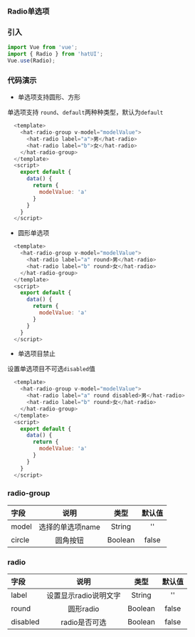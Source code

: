 ### Radio单选项

### 引入

```js
import Vue from 'vue';
import { Radio } from 'hatUI';
Vue.use(Radio);
```

### 代码演示

- 单选项支持圆形、方形

单选项支持 `round`、`default`两种种类型，默认为`default`

```js
  <template>
    <hat-radio-group v-model="modelValue">
      <hat-radio label="a">男</hat-radio>
      <hat-radio label="b">女</hat-radio>
    </hat-radio-group>
  </template>
  <script>
    export default {
      data() {
        return {
          modelValue: 'a'
        }
      }
    }
  </script>
```
- 圆形单选项

```js
  <template>
    <hat-radio-group v-model="modelValue">
      <hat-radio label="a" round>男</hat-radio>
      <hat-radio label="b" round>女</hat-radio>
    </hat-radio-group>
  </template>
  <script>
    export default {
      data() {
        return {
          modelValue: 'a'
        }
      }
    }
  </script>

```
- 单选项目禁止

设置单选项目不可选`disabled`值

```js
  <template>
    <hat-radio-group v-model="modelValue">
      <hat-radio label="a" round disabled>男</hat-radio>
      <hat-radio label="b" round>女</hat-radio>
    </hat-radio-group>
  </template>
  <script>
    export default {
      data() {
        return {
          modelValue: 'a'
        }
      }
    }
  </script>
```



### radio-group

| 字段    | 说明    | 类型 |默认值|
| :------------- |:-------------:| :-----:|:-------:|
| model  | 选择的单选项name | String |''|
| circle  | 圆角按钮   |  Boolean |false|


### radio

| 字段    | 说明    | 类型 |默认值|
| :------------- |:-------------:| :-----:|:-------:|
| label  | 设置显示radio说明文字| String |''|
| round  | 圆形radio   |  Boolean |false| 
| disabled  | radio是否可选   |  Boolean |false| 

<ClientOnly>
  <demo componentName="searchbar" />
</ClientOnly>

